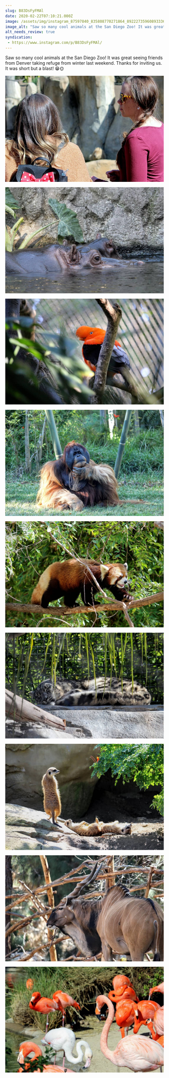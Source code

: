 ```yaml
---
slug: B83DsFyFMAl
date: 2020-02-22T07:10:21.000Z
image: /assets/img/instagram_87597840_835808770271864_892227359608933368_n_17863612360684483.jpg
image_alt: "Saw so many cool animals at the San Diego Zoo! It was great seeing friends from Denver taking refuge from winter last weekend. Thanks for inviting us. It was short but a blast! 😁🌞"
alt_needs_review: true
syndication:
 - https://www.instagram.com/p/B83DsFyFMAl/
---
```


Saw so many cool animals at the San Diego Zoo! It was great seeing friends from Denver taking refuge from winter last weekend. Thanks for inviting us. It was short but a blast! 😁🌞

![](/assets/img/instagram_87319149_238441943844716_5629922617227242572_n_17866425904629873.jpg)

![](/assets/img/instagram_85080039_144594630346758_7328873594301198239_n_17847409468941299.jpg)

![](/assets/img/instagram_85152778_514504279206629_3667979946407314862_n_17880899338522449.jpg)

![](/assets/img/instagram_87667538_928637560872474_3597212449317786672_n_17876688196540756.jpg)

![](/assets/img/instagram_78840665_237165887302669_5889754740338174628_n_18043709866229004.jpg)

![](/assets/img/instagram_85162548_193889328488556_647891905796103333_n_17851802059871141.jpg)

![](/assets/img/instagram_87208075_539594493573035_1618771718370339877_n_17871483550605675.jpg)

![](/assets/img/instagram_87382689_530276067901284_2648035196376343562_n_17930183803360977.jpg)

![](/assets/img/instagram_85192481_249027392760566_8201937876538429864_n_17855981281785789.jpg)
